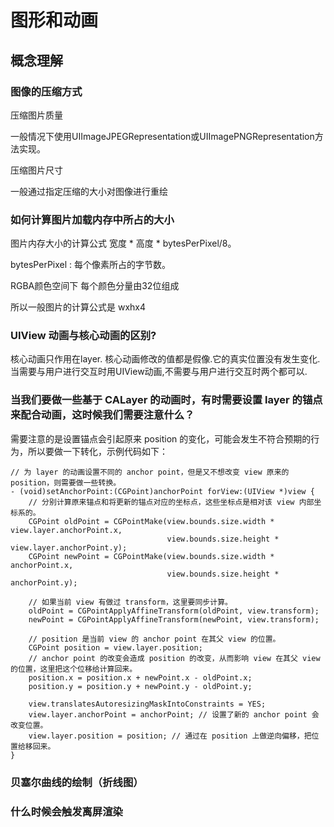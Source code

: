 # 图形和动画

## 概念理解

### 图像的压缩方式

压缩图片质量

一般情况下使用UIImageJPEGRepresentation或UIImagePNGRepresentation方法实现。

压缩图片尺寸

一般通过指定压缩的大小对图像进行重绘



### 如何计算图片加载内存中所占的大小

图片内存大小的计算公式 宽度 * 高度 * bytesPerPixel/8。

bytesPerPixel : 每个像素所占的字节数。

RGBA颜色空间下 每个颜色分量由32位组成

所以一般图片的计算公式是 wxhx4



### UIView 动画与核心动画的区别?

核心动画只作用在layer.
核心动画修改的值都是假像.它的真实位置没有发生变化.
当需要与用户进行交互时用UIView动画,不需要与用户进行交互时两个都可以.



### 当我们要做一些基于 CALayer 的动画时，有时需要设置 layer 的锚点来配合动画，这时候我们需要注意什么？

需要注意的是设置锚点会引起原来 position 的变化，可能会发生不符合预期的行为，所以要做一下转化，示例代码如下：
```objc
// 为 layer 的动画设置不同的 anchor point，但是又不想改变 view 原来的 position，则需要做一些转换。
- (void)setAnchorPoint:(CGPoint)anchorPoint forView:(UIView *)view {
    // 分别计算原来锚点和将更新的锚点对应的坐标点，这些坐标点是相对该 view 内部坐标系的。
    CGPoint oldPoint = CGPointMake(view.bounds.size.width * view.layer.anchorPoint.x,
                                   view.bounds.size.height * view.layer.anchorPoint.y);
    CGPoint newPoint = CGPointMake(view.bounds.size.width * anchorPoint.x,
                                   view.bounds.size.height * anchorPoint.y);

    // 如果当前 view 有做过 transform，这里要同步计算。
    oldPoint = CGPointApplyAffineTransform(oldPoint, view.transform);
    newPoint = CGPointApplyAffineTransform(newPoint, view.transform);

    // position 是当前 view 的 anchor point 在其父 view 的位置。
    CGPoint position = view.layer.position;
    // anchor point 的改变会造成 position 的改变，从而影响 view 在其父 view 的位置，这里把这个位移给计算回来。
    position.x = position.x + newPoint.x - oldPoint.x;
    position.y = position.y + newPoint.y - oldPoint.y;

    view.translatesAutoresizingMaskIntoConstraints = YES;
    view.layer.anchorPoint = anchorPoint; // 设置了新的 anchor point 会改变位置。
    view.layer.position = position; // 通过在 position 上做逆向偏移，把位置给移回来。
}
```

<!-- ** -->



### 贝塞尔曲线的绘制（折线图）





### 什么时候会触发离屏渲染




